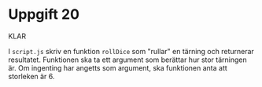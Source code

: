 # Uppgift 20
KLAR

I `script.js` skriv en funktion `rollDice` som "rullar" en tärning och returnerar resultatet. Funktionen ska ta ett argument som berättar hur stor tärningen är. Om ingenting har angetts som argument, ska funktionen anta att storleken är 6.
